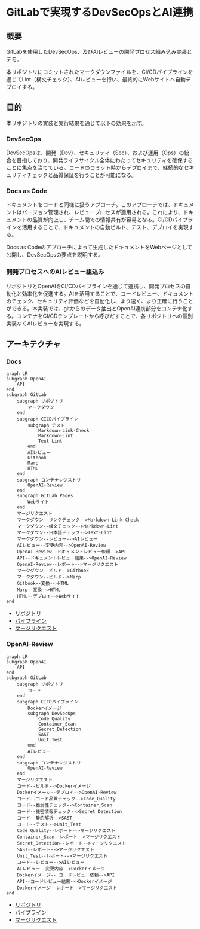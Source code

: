 # GitLabで実現するDevSecOpsとAI連携

## 概要

GitLabを使用したDevSecOps、及びAIレビューの開発プロセス組み込み実装とデモ。

本リポジトリにコミットされたマークダウンファイルを、CI/CDパイプラインを通じてLint（構文チェック）、AIレビューを行い、最終的にWebサイトへ自動デプロイする。

## 目的

本リポジトリの実装と実行結果を通じて以下の効果を示す。

### DevSecOps

DevSecOpsは、開発（Dev）、セキュリティ（Sec）、および運用（Ops）の統合を目指しており、開発ライフサイクル全体にわたってセキュリティを確保することに焦点を当てている。コードのコミット時からデプロイまで、継続的なセキュリティチェックと品質保証を行うことが可能になる。

### Docs as Code

ドキュメントをコードと同様に扱うアプローチ。このアプローチでは、ドキュメントはバージョン管理され、レビュープロセスが適用される。これにより、ドキュメントの品質が向上し、チーム間での情報共有が容易となる。CI/CDパイプラインを活用することで、ドキュメントの自動ビルド、テスト、デプロイを実現する。

Docs as Codeのアプローチによって生成したドキュメントをWebページとして公開し、DevSecOpsの要点を説明する。

### 開発プロセスへのAIレビュー組込み

リポジトリとOpenAIをCI/CDパイプラインを通じて連携し、開発プロセスの自動化と効率化を促進する。AIを活用することで、コードレビュー、ドキュメントのチェック、セキュリティ評価などを自動化し、より速く、より正確に行うことができる。本実装では、gitからのデータ抽出とOpenAI連携部分をコンテナ化する。コンテナをCI/CDテンプレートから呼びだすことで、各リポジトリへの個別実装なくAIレビューを実現する。

## アーキテクチャ

### Docs

```mermaid
graph LR
subgraph OpenAI
    API
end
subgraph GitLab
    subgraph リポジトリ
        マークダウン
    end
    subgraph CICDパイプライン
        subgraph テスト
            Markdown-Link-Check
            Markdown-Lint
            Text-Lint
        end
        AIレビュー
        Gitbook
        Marp
        HTML
    end
    subgraph コンテナレジストリ
        OpenAI-Review
    end
    subgraph GitLab Pages
        Webサイト
    end
    マージリクエスト
    マークダウン--リンクチェック-->Markdown-Link-Check
    マークダウン--構文チェック-->Markdown-Lint
    マークダウン--日本語チェック-->Text-Lint
    マークダウン--レビュー-->AIレビュー
    AIレビュー--変更内容-->OpenAI-Review
    OpenAI-Review--ドキュメントレビュー依頼-->API
    API--ドキュメントレビュー結果-->OpenAI-Review
    OpenAI-Review--レポート-->マージリクエスト
    マークダウン--ビルド-->Gitbook
    マークダウン--ビルド-->Marp
    Gitbook--変換-->HTML
    Marp--変換-->HTML
    HTML--デプロイ-->Webサイト
end
```

- [リポジトリ](https://gitlab.com/taku-miyanaga/docs)
- [パイプライン](https://gitlab.com/taku-miyanaga/docs/-/pipelines/1061807587)
- [マージリクエスト](https://gitlab.com/taku-miyanaga/docs/-/merge_requests/1)

### OpenAI-Review

```mermaid
graph LR
subgraph OpenAI
    API
end
subgraph GitLab
    subgraph リポジトリ
        コード
    end
    subgraph CICDパイプライン
        Dockerイメージ
        subgraph DevSecOps
            Code_Quality
            Container_Scan
            Secret_Detection
            SAST
            Unit_Test
        end
        AIレビュー
    end
    subgraph コンテナレジストリ
        OpenAI-Review
    end
    マージリクエスト
    コード--ビルド-->Dockerイメージ
    Dockerイメージ--デプロイ-->OpenAI-Review
    コード--コード品質チェック-->Code_Quality
    コード--脆弱性チェック-->Container_Scan
    コード--機密情報チェック-->Secret_Detection
    コード--静的解析-->SAST
    コード--テスト-->Unit_Test
    Code_Quality--レポート-->マージリクエスト
    Container_Scan--レポート-->マージリクエスト
    Secret_Detection--レポート-->マージリクエスト
    SAST--レポート-->マージリクエスト
    Unit_Test--レポート-->マージリクエスト
    コード--レビュー-->AIレビュー
    AIレビュー--変更内容-->Dockerイメージ
    Dockerイメージ-- コードレビュー依頼-->API
    API--コードレビュー結果-->Dockerイメージ
    Dockerイメージ--レポート-->マージリクエスト
end
```

- [リポジトリ](https://gitlab.com/taku-miyanaga/openai-review)
- [パイプライン](https://gitlab.com/taku-miyanaga/openai-review/-/pipelines/1061803197)
- [マージリクエスト](https://gitlab.com/taku-miyanaga/openai-review/-/merge_requests/1)
